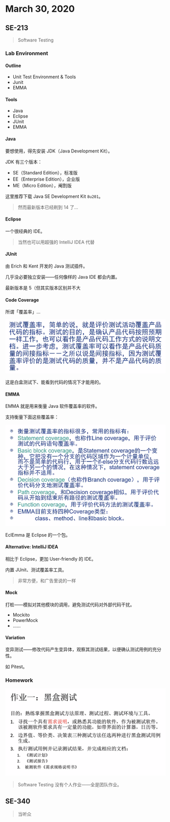 # March 30, 2020

## SE-213

> Software Testing

### Lab Environment

#### Outline

* Unit Test Environment & Tools
* Junit
* EMMA

#### Tools

* Java
* Eclipse
* JUnit
* EMMA

#### Java

要想使用，得先安装 JDK（Java Development Kit）。

JDK 有三个版本：

* SE（Standard Edition），标准版
* EE（Enterprise Edition），企业版
* ME（Micro Edition），阉割版

这里推荐下载 Java SE Development Kit `8u201`。

> 然而最新版本已经刷到 14 了…

#### Eclipse

一个很经典的 IDE。

> 当然也可以用超强的 IntelliJ IDEA 代替

#### JUnit

由 Erich 和 Kent 开发的 Java 测试插件。

几乎没必要独立安装——任何像样的 Java IDE 都会内置。

最新版本是 5（但其实版本区别并不大

#### Code Coverage

所谓「覆盖率」…

![image-20200330082357707](30.assets/image-20200330082357707.png)

这是白盒测试下、能看到代码的情况下才能用的。

#### EMMA

EMMA 就是用来衡量 Java 软件覆盖率的软件。

支持衡量下面这些覆盖率：

![image-20200330082553061](30.assets/image-20200330082553061.png)

EclEmma 是 Eclipse 的一个包。

#### Alternative: IntelliJ IDEA

相比于 Eclipse，更加 User-friendly 的 IDE。

内置 JUnit、测试覆盖率工具。

> 非常方便，和广告里说的一样

#### Mock

打桩——模拟对其他模块的调用，避免测试代码对外部代码干扰。

* Mockito
* PowerMock
* ……

#### Variation

变异测试——修改代码产生变异体，观察其测试结果，以便确认测试用例的充分性。

如 Pitest。

### Homework

![image-20200330085802991](30.assets/image-20200330085802991.png)

> Software Testing 没有个人作业——全是团队作业。

## SE-340

> 当听众

